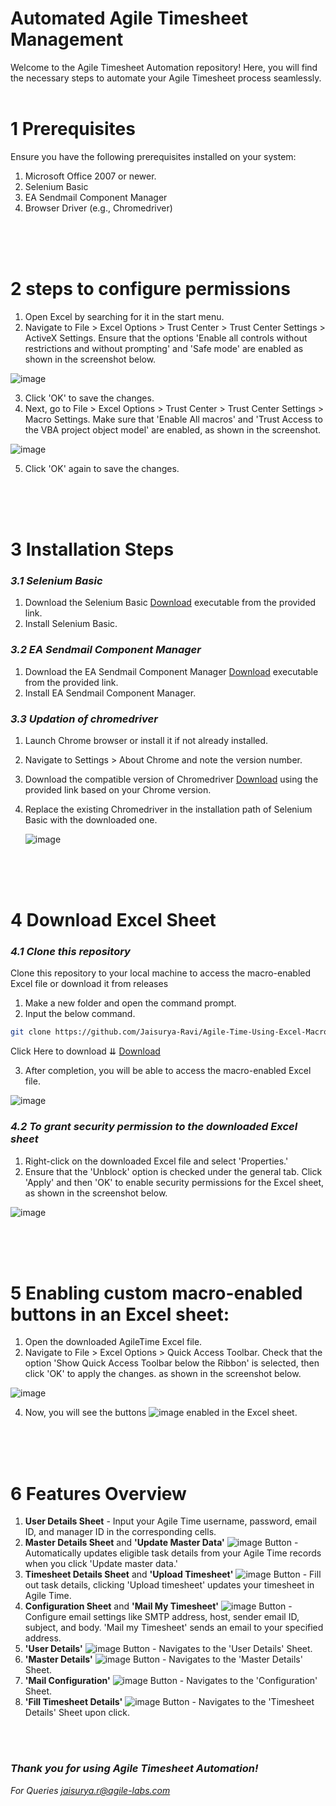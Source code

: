 # Automated Agile Timesheet Management

Welcome to the Agile Timesheet Automation repository! Here, you will find the necessary steps to automate your Agile Timesheet process seamlessly.
</br>
</br>

# 1 Prerequisites
Ensure you have the following prerequisites installed on your system:

1. Microsoft Office 2007 or newer.
2. Selenium Basic
3. EA Sendmail Component Manager
4. Browser Driver (e.g., Chromedriver)
</br>
</br>
</br>

# 2 steps to configure permissions

1. Open Excel by searching for it in the start menu.
2. Navigate to File > Excel Options > Trust Center > Trust Center Settings > ActiveX Settings. Ensure that the options 'Enable all controls without restrictions and without prompting' and 'Safe mode' are enabled as shown in the screenshot below.

![image](https://github.com/Jaisurya-Ravi/Agile-Time-Using-Excel-Macro/assets/142989519/14251564-4c2c-4682-b90e-941823320dd6)

3. Click 'OK' to save the changes.
4. Next, go to File > Excel Options > Trust Center > Trust Center Settings > Macro Settings. Make sure that 'Enable All macros' and 'Trust Access to the VBA project object model' are enabled, as shown in the screenshot.

![image](https://github.com/Jaisurya-Ravi/Agile-Time-Using-Excel-Macro/assets/142989519/cf87a7ab-b991-425a-83cf-404d323dbff9)

5.  Click 'OK' again to save the changes.
</br>
</br>
</br>

# 3 Installation Steps

### *3.1 Selenium Basic*
1. Download the Selenium Basic [Download](https://github.com/florentbr/SeleniumBasic/releases/download/v2.0.9.0/SeleniumBasic-2.0.9.0.exe) executable from the provided link.
2. Install Selenium Basic.

### *3.2 EA Sendmail Component Manager*
1. Download the EA Sendmail Component Manager [Download](https://www.emailarchitect.net/webapp/download/easendmail.exe) executable from the provided link.
2. Install EA Sendmail Component Manager.

### *3.3 Updation of chromedriver*
1. Launch Chrome browser or install it if not already installed.
2. Navigate to Settings > About Chrome and note the version number.
3. Download the compatible version of Chromedriver [Download](https://googlechromelabs.github.io/chrome-for-testing/) using the provided link based on your Chrome version.
4. Replace the existing Chromedriver in the installation path of Selenium Basic with the downloaded one.

   ![image](https://github.com/Jaisurya-Ravi/Agile-Time-Using-Excel-Macro/assets/142989519/bd2d4878-bfd6-4da6-a3eb-e2df1992f48b)
</br>
</br>
</br>

# 4 Download Excel Sheet

### *4.1 Clone this repository*

Clone this repository to your local machine to access the macro-enabled Excel file or download it from releases

1. Make a new folder and open the command prompt.
2. Input the below command.

```bash
git clone https://github.com/Jaisurya-Ravi/Agile-Time-Using-Excel-Macro.git
```
Click Here to download ⇊ [Download](https://github.com/Jaisurya-Ravi/Agile-Time-Using-Excel-Macro/releases/download/AgileTime1/AgileTime.xlsm)

3. After completion, you will be able to access the macro-enabled Excel file.

![image](https://github.com/Jaisurya-Ravi/Agile-Time-Using-Excel-Macro/assets/142989519/2ab0b2ed-b133-4609-b52f-0c219861c77b)


### *4.2 To grant security permission to the downloaded Excel sheet*

1. Right-click on the downloaded Excel file and select 'Properties.'
2. Ensure that the 'Unblock' option is checked under the general tab. Click 'Apply' and then 'OK' to enable security permissions for the Excel sheet, as shown in the screenshot below.

![image](https://github.com/Jaisurya-Ravi/Agile-Time-Using-Excel-Macro/assets/142989519/dbe2a259-352a-44b3-b92c-a4bab26dbcbd)

</br>
</br>
</br>

# 5 Enabling custom macro-enabled buttons in an Excel sheet:

1. Open the downloaded AgileTime Excel file.
2. Navigate to File > Excel Options > Quick Access Toolbar. Check that the option 'Show Quick Access Toolbar below the Ribbon' is selected, then click 'OK' to apply the changes. as shown in the screenshot below.

![image](https://github.com/Jaisurya-Ravi/Agile-Time-Using-Excel-Macro/assets/142989519/1b44c64a-a656-41f9-8351-e27af59d5b17)


4. Now, you will see the buttons ![image](https://github.com/Jaisurya-Ravi/Agile-Time-Using-Excel-Macro/assets/142989519/d9a1c4ef-7d5a-4f90-8700-f738127dacbd) enabled in the Excel sheet.

</br>
</br>
</br>

# 6 Features Overview

1. **User Details Sheet** - Input your Agile Time username, password, email ID, and manager ID in the corresponding cells.
2. **Master Details Sheet** and **'Update Master Data'** ![image](https://github.com/Jaisurya-Ravi/Agile-Time-Using-Excel-Macro/assets/142989519/14bb8ace-4570-4c32-8ad0-f7e5ad542efc)
 Button - Automatically updates eligible task details from your Agile Time records when you click 'Update master data.'
3. **Timesheet Details Sheet** and **'Upload Timesheet'** ![image](https://github.com/Jaisurya-Ravi/Agile-Time-Using-Excel-Macro/assets/142989519/7d4708ad-23b3-4cc1-b2a2-928084c2fd9b)
 Button - Fill out task details, clicking 'Upload timesheet' updates your timesheet in Agile Time.
4. **Configuration Sheet** and **'Mail My Timesheet'** ![image](https://github.com/Jaisurya-Ravi/Agile-Time-Using-Excel-Macro/assets/142989519/ac17dcb8-61b3-4206-be30-bbb287af1cd7)
 Button - Configure email settings like SMTP address, host, sender email ID, subject, and body. 'Mail my Timesheet' sends an email to your specified address.
5. **'User Details'** ![image](https://github.com/Jaisurya-Ravi/Agile-Time-Using-Excel-Macro/assets/142989519/bd02e629-c637-4a98-a04d-9ae038f5daed)
 Button - Navigates to the 'User Details' Sheet.
6. **'Master Details'** ![image](https://github.com/Jaisurya-Ravi/Agile-Time-Using-Excel-Macro/assets/142989519/89aa7427-2075-47d3-aa5f-e8d167a73b4b)
 Button - Navigates to the 'Master Details' Sheet.
7. **'Mail Configuration'** ![image](https://github.com/Jaisurya-Ravi/Agile-Time-Using-Excel-Macro/assets/142989519/d97b6c7f-b9d8-4be6-ba09-f3f7884d7664)
  Button - Navigates to the 'Configuration' Sheet.
8. **'Fill Timesheet Details'** ![image](https://github.com/Jaisurya-Ravi/Agile-Time-Using-Excel-Macro/assets/142989519/cc380356-1ef6-42f5-b873-1f35dbcb48af)
 Button - Navigates to the 'Timesheet Details' Sheet upon click.
</br>
</br>

### *Thank you for using Agile Timesheet Automation!*
*For Queries jaisurya.r@agile-labs.com*
